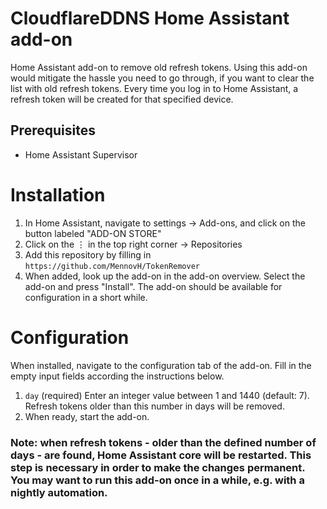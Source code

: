 # CloudflareDDNS Home Assistant add-on
Home Assistant add-on to remove old refresh tokens.
Using this add-on would mitigate the hassle you need to go through, if you want to clear the list with old refresh tokens. Every time you log in to Home Assistant, a refresh token will be created for that specified device.

## Prerequisites
- Home Assistant Supervisor

# Installation

1. In Home Assistant, navigate to settings → Add-ons, and click on the button labeled "ADD-ON STORE"
2. Click on the ⋮ in the top right corner → Repositories
3. Add this repository by filling in `https://github.com/MennovH/TokenRemover`
4. When added, look up the add-on in the add-on overview. Select the add-on and press "Install". The add-on should be available for configuration in a short while.

# Configuration

When installed, navigate to the configuration tab of the add-on. Fill in the empty input fields according the instructions below.
1. `day` (required) Enter an integer value between 1 and 1440 (default: 7). Refresh tokens older than this number in days will be removed.
2. When ready, start the add-on.

### Note: when refresh tokens - older than the defined number of days - are found, Home Assistant core will be restarted. This step is necessary in order to make the changes permanent. You may want to run this add-on once in a while, e.g. with a nightly automation.
